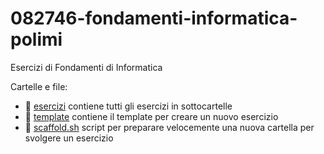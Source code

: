 # 082746-fondamenti-informatica-polimi

Esercizi di Fondamenti di Informatica

Cartelle e file:

- 📁 [esercizi](esercizi) contiene tutti gli esercizi in sottocartelle
- 📁 [template](template) contiene il template per creare un nuovo esercizio
- 📄 [scaffold.sh](scaffold.sh) script per preparare velocemente una nuova cartella per svolgere un esercizio
